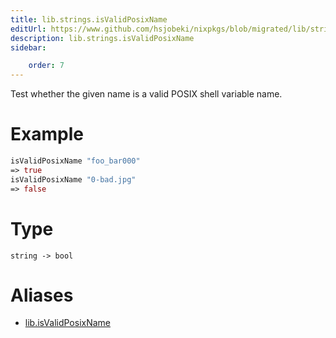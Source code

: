 ```yaml
---
title: lib.strings.isValidPosixName
editUrl: https://www.github.com/hsjobeki/nixpkgs/blob/migrated/lib/strings.nix#L651C22
description: lib.strings.isValidPosixName
sidebar:

    order: 7
---
```


Test whether the given name is a valid POSIX shell variable name.

# Example

```nix
isValidPosixName "foo_bar000"
=> true
isValidPosixName "0-bad.jpg"
=> false
```

# Type

```
string -> bool
```


# Aliases

- [lib.isValidPosixName](/nix-doc-comments/reference/lib/lib-isvalidposixname)



